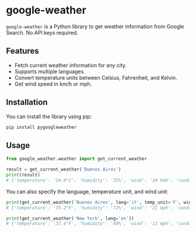 # google-weather

`google-weather` is a Python library to get weather information from Google Search. No API keys required.

## Features

- Fetch current weather information for any city.
- Supports multiple languages.
- Convert temperature units between Celsius, Fahrenheit, and Kelvin.
- Get wind speed in km/h or mph.

## Installation

You can install the library using pip:

```bash
pip install pygoogleweather
```

## Usage
```python
from google_weather.weather import get_current_weather

result = get_current_weather('Buenos Aires')
print(result)
# {'temperature': '24.0°C', 'humidity': '72%', 'wind': '34 kmh', 'condition': 'Mayormente soleado', 'location': 'Buenos Aires, Cdad. Autónoma de Buenos Aires'}
```

You can also specify the language, temperature unit, and wind unit:

```python
print(get_current_weather('Buenos Aires', lang='it', temp_unit='F', wind_unit='mph'))
# {'temperature': '75.2°F', 'humidity': '72%', 'wind': '21 mph', 'condition': 'Per lo più soleggiato', 'location': 'Buenos Aires, Città Autonoma di Buenos Aires'}

print(get_current_weather('New York', lang='en'))
# {'temperature': '37.4°F', 'humidity': '40%', 'wind': '11 mph', 'condition': 'Mostly Cloudy', 'location': 'New York, NY'}
```

